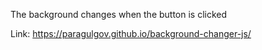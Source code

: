 The background changes when the button is clicked

Link: https://paragulgov.github.io/background-changer-js/
